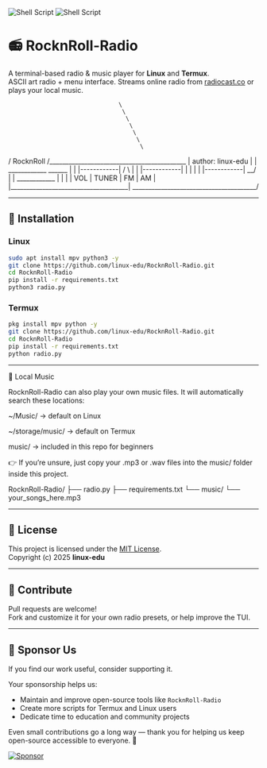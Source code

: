 ![Shell Script](https://img.shields.io/badge/RocknRoll-blue.svg) 
![Shell Script](https://img.shields.io/badge/linux--edu-red.svg)

# 📻 RocknRoll-Radio

A terminal-based radio & music player for **Linux** and **Termux**.  
ASCII art radio + menu interface. Streams online radio from [radiocast.co](https://radiocast.co) or plays your local music.

```
                               \
                                \
                                 \
                                  \
                                   \
                                    \
                                     \
```
/ RocknRoll
/___________________________________________
| author: linux-edu |
| ____________ ______ |
| |------------| / \ |
| |------------| | | |
| |------------| __/ |
| ____________ |
| |
| VOL | TUNER | FM | AM |
|_____________________________________|
_______________________________________/


---

## 🚀 Installation

### Linux
```bash
sudo apt install mpv python3 -y
git clone https://github.com/linux-edu/RocknRoll-Radio.git
cd RocknRoll-Radio
pip install -r requirements.txt
python3 radio.py
```

### Termux
```bash
pkg install mpv python -y
git clone https://github.com/linux-edu/RocknRoll-Radio.git
cd RocknRoll-Radio
pip install -r requirements.txt
python radio.py
```

---

🎵 Local Music

RocknRoll-Radio can also play your own music files.
It will automatically search these locations:

~/Music/ → default on Linux

~/storage/music/ → default on Termux

music/ → included in this repo for beginners

👉 If you’re unsure, just copy your .mp3 or .wav files into the music/ folder inside this project.

RocknRoll-Radio/
 ├── radio.py
 ├── requirements.txt
 └── music/
      └── your_songs_here.mp3

---

## 📄 License
This project is licensed under the [MIT License](LICENSE).  
Copyright (c) 2025 **linux-edu**

---

## 🙌 Contribute
Pull requests are welcome!  
Fork and customize it for your own radio presets, or help improve the TUI.

---

## 💖 Sponsor Us
If you find our work useful, consider supporting it.  

Your sponsorship helps us:
- Maintain and improve open-source tools like `RocknRoll-Radio`
- Create more scripts for Termux and Linux users
- Dedicate time to education and community projects

Even small contributions go a long way — thank you for helping us keep open-source accessible to everyone. 🙏

[![Sponsor](https://img.shields.io/badge/sponsor-%E2%9D%A4-lightgrey?logo=github)](https://github.com/sponsors/linux-edu)
